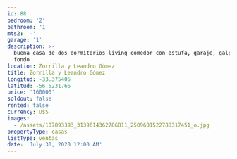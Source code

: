 ```yaml
---
id: 88
bedroom: '2'
bathroom: '1'
mts2: '-'
garage: '1'
description: >-
  buena casa de dos dormitorios living comedor con estufa, garaje, galpón y gran
  fondo
location: Zorrilla y Leandro Gómez
title: Zorrilla y Leandro Gómez
longitud: -33.375405
latitud: -56.5231766
price: '160000'
soldout: false
rented: false
currency: U$S
images:
  - /assets/107893393_3139614362786811_2509601522788317451_o.jpg
propertyType: casas
listType: ventas
date: 'July 30, 2020 12:00 AM'
---
```


